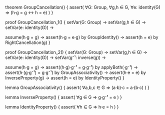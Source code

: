 theorem GroupCancellation() {
  assert(
    ∀G: Group,
    ∀g,h ∈ G,
    ∀e: identity(G) ⇒
    (h·g = g ↔ h = e)
  )
}

proof GroupCancellation_1() {
  setVar(G: Group) →
  setVar(g,h ∈ G) →
  setVar(e: identity(G)) →
  
  assume(h·g = g) →
  assert(h·g = e·g) by GroupIdentity() →
  assert(h = e) by RightCancellation(g)
}

proof GroupCancellation_2() {
  setVar(G: Group) →
  setVar(g,h ∈ G) →
  setVar(e: identity(G)) →
  setVar(g⁻¹: inverse(g)) →
  
  assume(h·g = g) →
  assert((h·g)·g⁻¹ = g·g⁻¹) by applyBoth(·g⁻¹) →
  assert(h·(g·g⁻¹) = g·g⁻¹) by GroupAssociativity() →
  assert(h·e = e) by InverseProperty(g) →
  assert(h = e) by IdentityProperty()
}

lemma GroupAssociativity() {
  assert(
    ∀a,b,c ∈ G ⇒
    (a·b)·c = a·(b·c)
  )
}

lemma InverseProperty() {
  assert(
    ∀g ∈ G ⇒
    g·g⁻¹ = e
  )
}

lemma IdentityProperty() {
  assert(
    ∀h ∈ G ⇒
    h·e = h
  )
}